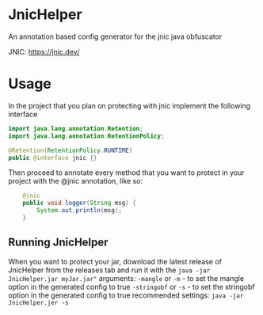 # JnicHelper
An annotation based config generator for the jnic java obfuscator

JNIC: https://jnic.dev/

# Usage

In the project that you plan on protecting with jnic
implement the following interface
```java
import java.lang.annotation.Retention;
import java.lang.annotation.RetentionPolicy;

@Retention(RetentionPolicy.RUNTIME)
public @interface jnic {}
```


Then proceed to annotate every method that you want to protect
in your project with the @jnic annotation, like so:
```java
    @jnic
    public void logger(String msg) {
        System.out.println(msg);
    }
```

## Running JnicHelper
When you want to protect your jar, download the latest release of JnicHelper from the releases tab
and run it with the
```java -jar JnicHelper.jar myJar.jar"```
arguments:
```-mangle``` or ```-m``` - to set the mangle option in the generated config to true
```-stringobf``` or ```-s``` - to set the stringobf option in the generated config to true
recommended settings:
```java -jar JnicHelper.jer -s ```

